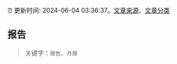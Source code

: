 :alarm_clock: 更新时间: 2024-06-04 03:36:37。[文章来源](/README.md)、[文章分类](/TAGS.md)

## 报告


> 关键字：`报告`、`月报`



